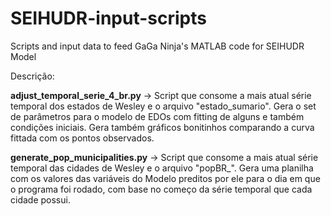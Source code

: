 # SEIHUDR-input-scripts
Scripts and input data to feed GaGa Ninja's MATLAB code for SEIHUDR Model

Descrição:

**adjust_temporal_serie_4_br.py** -> Script que consome a mais atual série temporal dos estados de Wesley e o arquivo "estado_sumario". Gera o set de parâmetros para o modelo de EDOs com fitting de alguns e também condições iniciais. Gera também gráficos bonitinhos comparando a curva fittada com os pontos observados.

**generate_pop_municipalities.py** -> Script que consome a mais atual série temporal das cidades de Wesley e o arquivo "popBR_". Gera uma planilha com os valores das variáveis do Modelo preditos por ele para o dia em que o programa foi rodado, com base no começo da série temporal que cada cidade possui.
